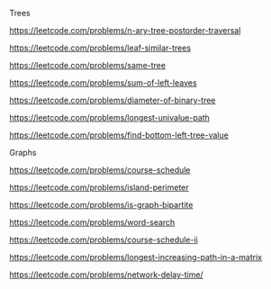 Trees

https://leetcode.com/problems/n-ary-tree-postorder-traversal

https://leetcode.com/problems/leaf-similar-trees

https://leetcode.com/problems/same-tree

https://leetcode.com/problems/sum-of-left-leaves

https://leetcode.com/problems/diameter-of-binary-tree

https://leetcode.com/problems/longest-univalue-path

https://leetcode.com/problems/find-bottom-left-tree-value

Graphs

https://leetcode.com/problems/course-schedule

https://leetcode.com/problems/island-perimeter

https://leetcode.com/problems/is-graph-bipartite

https://leetcode.com/problems/word-search

https://leetcode.com/problems/course-schedule-ii

https://leetcode.com/problems/longest-increasing-path-in-a-matrix

https://leetcode.com/problems/network-delay-time/